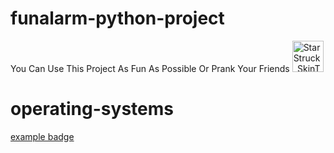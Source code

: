 # funalarm-python-project
You Can Use This Project As Fun As Possible Or Prank Your Friends
<img width="50" alt="StarStruck_SkinTone1" src="https://github.com/mahdiricky/funalarm-python-project/assets/150655877/e8d87e0a-f82b-4536-8b90-0cb63a168ecf">
# operating-systems
[example badge](https://img.shields.io/badge/Windows-0078D4.svg?style=for-the-badge&logo=Windows&logoColor=white)







